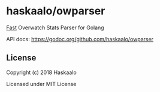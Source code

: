 # haskaalo/owparser

[Fast](#Benchmark) Overwatch Stats Parser for Golang

API docs: https://godoc.org/github.com/haskaalo/owparser

## License

Copyright (c) 2018 Haskaalo

Licensed under MIT License
